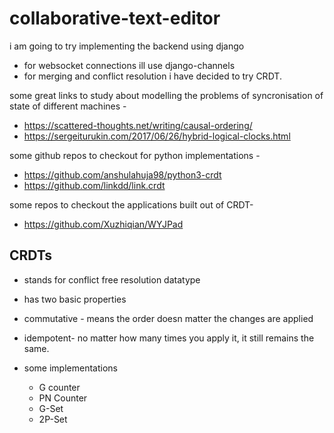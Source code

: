 # collaborative-text-editor

i am going to try implementing the backend using django
- for websocket connections ill use django-channels
- for merging and conflict resolution i have decided to try CRDT.

some great links to study about modelling the problems of syncronisation  of state of different machines -
- https://scattered-thoughts.net/writing/causal-ordering/
- https://sergeiturukin.com/2017/06/26/hybrid-logical-clocks.html

some github repos to checkout for python implementations -  
* https://github.com/anshulahuja98/python3-crdt  
* https://github.com/linkdd/link.crdt  

some repos to checkout the applications built out of CRDT- 
* https://github.com/Xuzhiqian/WYJPad

## CRDTs
- stands for conflict free resolution datatype
- has two basic properties
- commutative - means the order doesn matter the changes are applied
- idempotent- no matter how many times you  apply it, it still remains the same.

- some implementations 
    - G counter
    - PN Counter
    - G-Set
    - 2P-Set

